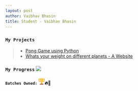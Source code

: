 ```yaml
---
layout: post
author: Vaibhav Bhasin
title: Student - Vaibhav Bhasin
---
```


### `My Projects`

> * [Pong Game using Python](https://rodincode.github.io/coderprojects/ponggame)
> * [Whats your weight on different planets - A Website](https://rodincode.github.io/projects/website)

### `My Progress`  ![](https://progress-bar.dev/70)
#### `Batches Owned:` <img src="https://raw.githubusercontent.com/rodincode/coderprojects/master/assets/android-chrome-192x192-removebg-preview.png" alt="my rank" height="20" width="20"/>🔥🌟

